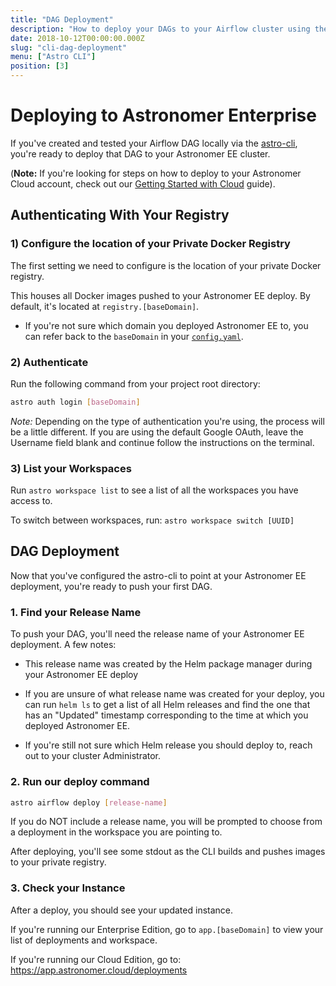 ```yaml
---
title: "DAG Deployment"
description: "How to deploy your DAGs to your Airflow cluster using the Astronomer CLI."
date: 2018-10-12T00:00:00.000Z
slug: "cli-dag-deployment"
menu: ["Astro CLI"]
position: [3]
---
```


# Deploying to Astronomer Enterprise

If you've created and tested your Airflow DAG locally via the [astro-cli](https://github.com/astronomer/astro-cli), you're ready to deploy that DAG to your Astronomer EE cluster.

(**Note:** If you're looking for steps on how to deploy to your Astronomer Cloud account, check out our [Getting Started with Cloud](https://www.astronomer.io/guides/getting-started-with-new-cloud/) guide).

## Authenticating With Your Registry

### 1) Configure the location of your Private Docker Registry

The first setting we need to configure is the location of your private Docker registry.

This houses all Docker images pushed to your Astronomer EE deploy. By default, it's located at `registry.[baseDomain]`.

- If you're not sure which domain you deployed Astronomer EE to, you can refer back to the `baseDomain` in your [`config.yaml`](http://enterprise.astronomer.io/guides/google-cloud/index.html#configuration-file).

### 2) Authenticate

Run the following command from your project root directory:

```bash
astro auth login [baseDomain]
```

*Note:* Depending on the type of authentication you're using, the process will be a little different. If you are using the default Google OAuth, leave the Username field blank and continue follow the instructions on the terminal.

### 3) List your Workspaces

Run `astro workspace list` to see a list of all the workspaces you have access to.

To switch between workspaces, run: `astro workspace switch [UUID]`

## DAG Deployment

Now that you've configured the astro-cli to point at your Astronomer EE deployment, you're ready to push your first DAG.

### 1. Find your Release Name

To push your DAG, you'll need the release name of your Astronomer EE deployment. A few notes:

- This release name was created by the Helm package manager during your Astronomer EE deploy

- If you are unsure of what release
name was created for your deploy, you can run `helm ls` to get a list of all Helm releases and find the one that has an "Updated" timestamp corresponding to the time at which you deployed Astronomer EE.

- If you're still not sure which Helm release you should deploy to, reach out to your cluster Administrator.

### 2. Run our deploy command

```bash
astro airflow deploy [release-name]
```

If you do NOT include a release name, you will be prompted to choose from a deployment in the workspace you are pointing to.

After deploying, you'll see some stdout as the CLI builds and pushes images to your private registry.

### 3. Check your Instance

After a deploy, you should see your updated instance.

If you're running our Enterprise Edition, go to `app.[baseDomain]` to view your list of deployments and workspace.

If you're running our Cloud Edition, go to: https://app.astronomer.cloud/deployments
